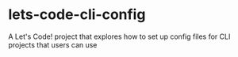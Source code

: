 # lets-code-cli-config

A Let's Code! project that explores how to set up config files for CLI projects that users can use

